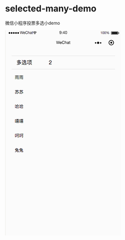 # selected-many-demo
微信小程序投票多选小demo

![演示gif](https://github.com/niezhiliang/selected-many-demo/blob/master/imgs/demo.gif)
